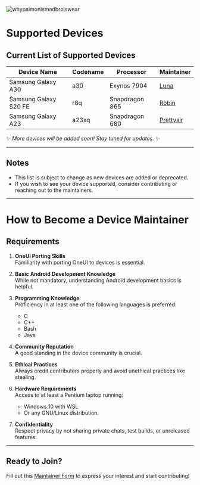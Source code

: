 ![whypaimonismadbroiswear](https://github.com/forsaken-heart24/i_dont_want_to_be_an_weirdo/blob/main/banner_images/missing_deprecated.png?raw=true)
# Supported Devices

## Current List of Supported Devices

| **Device Name**       | **Codename** | **Processor**     | **Maintainer**                                                                 |
|-----------------------|--------------|-------------------|--------------------------------------------------------------------------------|
| Samsung Galaxy A30    | a30          | Exynos 7904       | [Luna](https://github.com/forsaken-heart24)                                    |
| Samsung Galaxy S20 FE | r8q          | Snapdragon 865    | [Robin](https://github.com/SAKMOTO)                                           |
| Samsung Galaxy A23    | a23xq        | Snapdragon 680    | [Prettysir](https://github.com/Prettysir)                                     |

✨ *More devices will be added soon! Stay tuned for updates.* ✨

---

## Notes

- This list is subject to change as new devices are added or deprecated.
- If you wish to see your device supported, consider contributing or reaching out to the maintainers.

---

# How to Become a Device Maintainer

## Requirements

1. **OneUI Porting Skills**  
     Familiarity with porting OneUI to devices is essential.

2. **Basic Android Development Knowledge**  
     While not mandatory, understanding Android development basics is helpful.

3. **Programming Knowledge**  
     Proficiency in at least one of the following languages is preferred:  
     - C  
     - C++  
     - Bash  
     - Java  

4. **Community Reputation**  
     A good standing in the device community is crucial.

5. **Ethical Practices**  
     Always credit contributors properly and avoid unethical practices like stealing.

6. **Hardware Requirements**  
     Access to at least a Pentium laptop running:  
     - Windows 10 with WSL  
     - Or any GNU/Linux distribution.

7. **Confidentiality**  
     Respect privacy by not sharing private chats, test builds, or unreleased features.

---

## Ready to Join?

Fill out this [Maintainer Form](https://forms.gle/A1YKmf77vzLJx4HZ9) to express your interest and start contributing!

